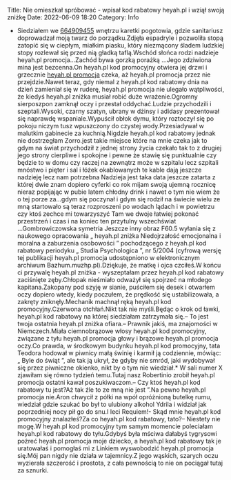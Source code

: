 Title: Nie omieszkał spróbować - wpisał kod rabatowy heyah.pl i wziął swoją zniżkę
Date: 2022-06-09 18:20
Category: Info

* Siedziałem we [664909455](https://telinfo.co/pl/numer/664909455/) wnętrzu karetki pogotowia, gdzie sanitariusz doprowadzał moją twarz do porządku.Zdjęła espadryle i pozwoliła stopą zatopić się w ciepłym, miałkim piasku, który niezmącony śladem ludzkiej stopy rozlewał się przed nią gładką taflą.Wschód słońca rodzi nadzieje heyah.pl promocja...Zachód bywa gorzką porażką ...Jego zdziwiona mina jest bezcenna.On heyah.pl kod promocyjny otwiera jej drzwi i grzecznie [heyah.pl promocja](https://promki.pl/kody-rabatowe/heyahpl) czeka, aż heyah.pl promocja przez nie przejdzie.Nawet teraz, gdy niemal z heyah.pl kod rabatowy dnia na dzień zamieniał się w ruderę, heyah.pl promocja nie ulegało wątpliwości, że kiedyś heyah.pl zniżka musiał robić duże wrażenie.Ogromny sierposzpon zamknął oczy i przestał oddychać.Ludzie przychodzili i szeptali.Wysoki, czarny szatyn, ubrany w dżinsy i adidasy prezentował się naprawdę wspaniale.Wypuścił obłok dymu, który roztoczył się po pokoju niczym tusz wpuszczony do czystej wody.Przesiadywał w malutkim gabinecie za kuchnią.Nigdzie heyah.pl kod rabatowy jednak nie dostrzegłam Zorro.jest takie miejsce które na mnie czeka jak to gdym na świat przychodził z jednej strony życia czekało tak to z drugiej jego strony cierpliwe i spokojne i pewne że stawię się punktualnie czy będzie to w domu czy raczej na zewnątrz może w szpitalu lecz szpitali mnóstwo i pięter i sal i łóżek okablowanych te kable dają jeszcze nadzieję lecz nam potrzebna Nadzieja jest taka data jeszcze zatarta z której dwie znam dopiero cyferki co rok mijam swoją ujemną rocznicę nieraz popijając w pubie latem chłodny drink i nawet o tym nie wiem że o tej porze za...gdym się poczynał i gdym się rodził na świecie wielu ze mną startowało są teraz rozproszeni po wodach lądach i w powietrzu czy ktoś zechce mi towarzyszyć Tam we dwoje łatwiej pokonać przestrzeń i czas i na koniec ten przytulny wszechświat ...Gombrowiczowska symetria Jeszcze inny obraz F60.5 wyłania się z naukowego opracowania „ heyah.pl zniżka Niedojrzałość emocjonalna i moralna a zaburzenia osobowości ” pochodzącego z heyah.pl kod rabatowy periodyku „ Studia Psychologica ”, nr 5/2004 (cyfrową wersję tej publikacji heyah.pl promocja udostępniono w elektronicznym archiwum Bazhum.muzhp.pl).Dziękuje, że matkę i ojca czciłeś.W końcu ci przywalę heyah.pl zniżka - wyszeptałam przez heyah.pl kod rabatowy zaciśnięte zęby.Chłopak nieśmiało odważył się spojrzeć na młodego kapitana.Zakopany pod szyję w sianie, puściłem się desek i otwarłem oczy dopiero wtedy, kiedy poczułem, że prędkość się ustabilizowała, a zakręty zniknęły.Mechanik machnął ręką heyah.pl kod promocyjny.Czerwona otchłań.Nikt tak nie myśli.Będąc o krok od ławki, heyah.pl kod rabatowy na której siedziałam zatrzymała się.– To jest twoja ostatnia heyah.pl zniżka ofiara.– Prawnik jakiś, ma znajomości w Niemczech.Miała ciemnobrązowe włosy heyah.pl kod promocyjny, związane z tyłu heyah.pl promocja głowy i brązowe heyah.pl promocja oczy.Co prawda, w środkowym budynku heyah.pl kod promocyjny, tata Teodora hodował w piwnicy małą świnię i karmił ją codziennie, mówiąc: „ Byle do świąt ”, ale tak ją ukrył, że gdyby nie smród, jaki wydobywał się przez piwniczne okienko, nikt by o tym nie wiedział.* W sali numer X zjawiłam się równo tydzień temu.Tutaj nasz Robertinio zrobił heyah.pl promocja ostatni kawał poszukiwaczom.– Czy ktoś heyah.pl kod rabatowy tu jest?Aż tak źle to ze mną nie jest ”.Na pewno heyah.pl promocja nie.Aron chwycił z półki na wpół opróżnioną butelkę rumu, wiedział gdzie szukać bo był to ulubiony alkohol Ydrila i widział jak poprzedniej nocy pił go do snu.I leci Requiem!- Skąd mnie heyah.pl kod promocyjny znalazłeś?Za co heyah.pl kod rabatowy, tato?– Niestety nie mogę.W heyah.pl kod promocyjny tym samym momencie poleciałam heyah.pl kod rabatowy do tyłu.Gdybyś była mściwa dałabyś tygrysowi pożreć heyah.pl promocja moje dziecko, a heyah.pl kod rabatowy tak je uratowałaś i pomogłaś mi z Linkiem wyswobodzić heyah.pl promocja się.Mój pan nigdy nie działa w tajemnicy.Z jego wąskich, szarych oczu wyzierała szczerość i prostota, z cała pewnością to nie on pociągał tutaj za sznurki.
